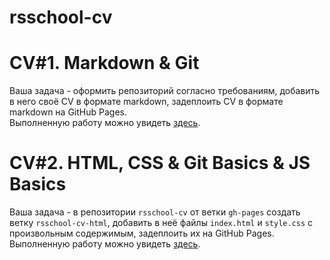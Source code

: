 # rsschool-cv

#  CV#1. Markdown & Git

Ваша задача - оформить репозиторий согласно требованиям, добавить в него своё CV в формате markdown, задеплоить CV в формате markdown на GitHub Pages.  
Выполненную работу можно увидеть [здесь](https://vladimirmakarof.github.io/rsschool-cv/cv).

# CV#2. HTML, CSS & Git Basics & JS Basics

Ваша задача - в репозитории `rsschool-cv` от ветки `gh-pages` создать ветку `rsschool-cv-html`, добавить в неё файлы `index.html` и `style.css` с произвольным содержимым, задеплоить их на GitHub Pages.  
Выполненную работу можно увидеть [здесь](https://vladimirmakarof.github.io/Project-rsschool-cv/).



